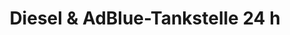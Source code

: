 ---
title: "Diesel & AdBlue-Tankstelle 24 h"
url: /hilpoltstein/diesel-und-adblue-tankstelle-24-h/
shop: Allgemein
---